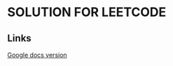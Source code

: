# SOLUTION FOR LEETCODE

## Links
[Google docs version](https://docs.google.com/document/d/1aHdFmsSEEsw752pkxHgt11nymHiISYYflqI0EHbP9lg/edit?usp=sharing)

